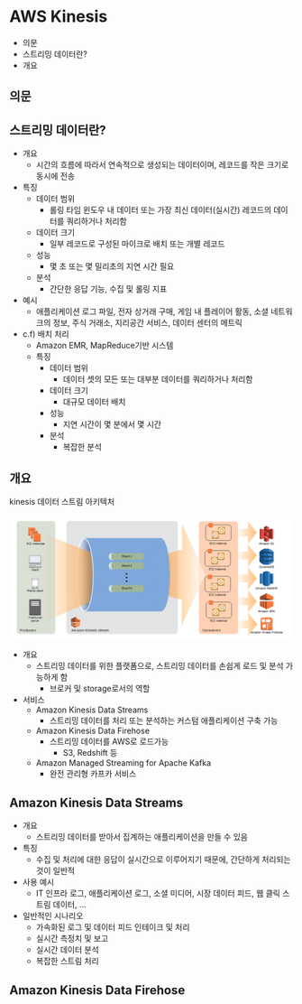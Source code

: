 # AWS Kinesis

- 의문
- 스트리밍 데이터란?
- 개요

## 의문

## 스트리밍 데이터란?

- 개요
  - 시간의 흐름에 따라서 연속적으로 생성되는 데이터이며, 레코드를 작은 크기로 동시에 전송
- 특징
  - 데이터 범위
    - 롤링 타임 윈도우 내 데이터 또는 가장 최신 데이터(실시간) 레코드의 데이터를 쿼리하거나 처리함
  - 데이터 크기
    - 일부 레코드로 구성된 마이크로 배치 또는 개별 레코드
  - 성능
    - 몇 초 또는 몇 밀리초의 지연 시간 필요
  - 분석
    - 간단한 응답 기능, 수집 및 롤링 지표
- 예시
  - 애플리케이션 로그 파일, 전자 상거래 구매, 게임 내 플레이어 활동, 소셜 네트워크의 정보, 주식 거래소, 지리공간 서비스, 데이터 센터의 메트릭
- c.f) 배치 처리
  - Amazon EMR, MapReduce기반 시스템
  - 특징
    - 데이터 범위
      - 데이터 셋의 모든 또는 대부분 데이터를 쿼리하거나 처리함
    - 데이터 크기
      - 대규모 데이터 배치
    - 성능
      - 지연 시간이 몇 분에서 몇 시간
    - 분석
      - 복잡한 분석

## 개요

kinesis 데이터 스트림 아키텍처

![](./images/kinesis/architecture1.png)

- 개요
  - 스트리밍 데이터를 위한 플랫폼으로, 스트리밍 데이터를 손쉽게 로드 및 분석 가능하게 함
    - 브로커 및 storage로서의 역할
- 서비스
  - Amazon Kinesis Data Streams
    - 스트리밍 데이터를 처리 또는 분석하는 커스텀 애플리케이션 구축 가능
  - Amazon Kinesis Data Firehose
    - 스트리밍 데이터를 AWS로 로드가능
      - S3, Redshift 등
  - Amazon Managed Streaming for Apache Kafka
    - 완전 관리형 카프카 서비스

## Amazon Kinesis Data Streams

- 개요
  - 스트리밍 데이터를 받아서 집계하는 애플리케이션을 만들 수 있음
- 특징
  - 수집 및 처리에 대한 응답이 실시간으로 이루어지기 때문에, 간단하게 처리되는 것이 일반적
- 사용 예시
  - IT 인프라 로그, 애플리케이션 로그, 소셜 미디어, 시장 데이터 피드, 웹 클릭 스트림 데이터, ...
- 일반적인 시나리오
  - 가속화된 로그 및 데이터 피드 인테이크 및 처리
  - 실시간 측정치 및 보고
  - 실시간 데이터 분석
  - 복잡한 스트림 처리

## Amazon Kinesis Data Firehose
